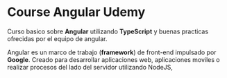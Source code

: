# Course Angular Udemy

Curso basico sobre **Angular** utilizando **TypeScript**
y buenas practicas ofrecidas por el equipo de angular.

Angular es un marco de trabajo (**framework**) de front-end impulsado por **Google**. Creado para desarrollar aplicaciones web, aplicaciones moviles o realizar procesos del lado del servidor utilizando NodeJS,
